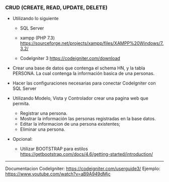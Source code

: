 ### CRUD (CREATE, READ, UPDATE, DELETE)


- Utilizando lo siguiente 
    - SQL Server
	- xampp (PHP 7.3) https://sourceforge.net/projects/xampp/files/XAMPP%20Windows/7.3.2/
	
    - CodeIgniter 3 https://codeigniter.com/download

- Crear una base de datos que contenga el schema HN, y la tabla PERSONA. La cual contenga la información basica de una personas.
- Hacer las configuraciones necesarias para conectar CodeIgniter con SQL Server

- Utilizando Modelo, Vista y Controlador crear una pagina web que permita.
    - Registrar una persona.  
    - Mostrar la información las personas registradas en la base datos. 
    - Editar la informacion de una persona existentes;
    - Eliminar una persona.
	
- Opcional:
	- Utilizar BOOTSTRAP para estilos  https://getbootstrap.com/docs/4.6/getting-started/introduction/
	
------------------------------------------------------------------------------------------------------------
Documentacion CodeIgniter: https://codeigniter.com/userguide3/
Ejemplo: https://www.youtube.com/watch?v=aB9A949dMjc
